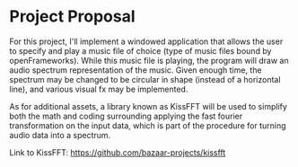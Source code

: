 # Project Proposal

For this project, I'll implement a windowed application that allows the user
to specify and play a music file of choice (type of music files bound by
openFrameworks). While this music file is playing, the program will draw an
audio spectrum representation of the music. Given enough time, the spectrum
may be changed to be circular in shape (instead of a horizontal line), and
various visual fx may be implemented.

As for additional assets, a library known as KissFFT will be used to simplify
both the math and coding surrounding applying the fast fourier transformation
on the input data, which is part of the procedure for turning audio data into
a spectrum.

Link to KissFFT: https://github.com/bazaar-projects/kissfft
